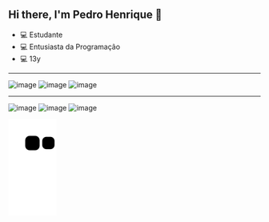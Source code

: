## Hi there, I'm Pedro Henrique 👋

- 💻 Estudante
- 💻 Entusiasta da Programação
- 💻 13y

---

![image](https://user-images.githubusercontent.com/88590972/139758883-9d1b01eb-9df9-47ee-8e57-ac048c20b6a4.png)
![image](https://img.shields.io/badge/Python-14354C?style=for-the-badge&logo=python&logoColor=white)
![image](https://user-images.githubusercontent.com/88590972/135671662-98e95586-f820-4465-b7a2-105cc3368a48.png) 

---

![image](https://user-images.githubusercontent.com/88590972/139759482-49d81b06-5233-4d02-8b95-be65ab0f4c7b.png)
![image](https://user-images.githubusercontent.com/88590972/139759508-04b56260-7283-44e3-8ad1-780b4cb27e0f.png)
![image](https://user-images.githubusercontent.com/88590972/139759529-13185caf-0b40-4c29-aff3-bc5935fff53e.png)


![Snake animation](https://github.com/rafaballerini/rafaballerini/raw/output/github-contribution-grid-snake.svg)
